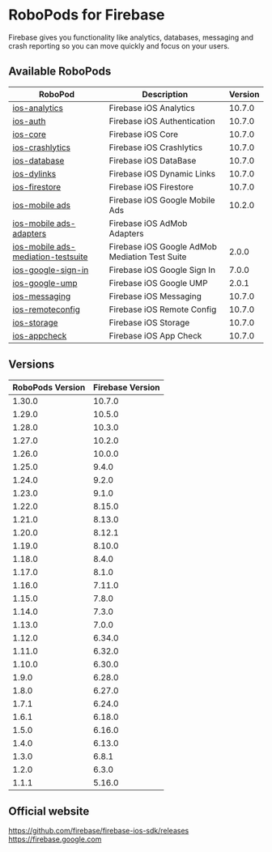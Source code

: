 # RoboPods for Firebase

Firebase gives you functionality like analytics, databases, messaging and crash reporting so you can move quickly and focus on your users.

## Available RoboPods

| RoboPod                                                                          | Description                                    | Version  |
|----------------------------------------------------------------------------------|------------------------------------------------|----------|
| [ios-analytics](ios-analytics/)                                                  | Firebase iOS Analytics                         | 10.7.0   |
| [ios-auth](ios-auth/)                                                            | Firebase iOS Authentication                    | 10.7.0   |
| [ios-core](ios-core/)                                                            | Firebase iOS Core                              | 10.7.0   |
| [ios-crashlytics](ios-crashlytics/)                                              | Firebase iOS Crashlytics                       | 10.7.0   |
| [ios-database](ios-database/)                                                    | Firebase iOS DataBase                          | 10.7.0   |
| [ios-dylinks](ios-dylinks/)                                                      | Firebase iOS Dynamic Links                     | 10.7.0   |
| [ios-firestore](ios-firestore/)                                                  | Firebase iOS Firestore                         | 10.7.0   |
| [ios-mobile ads](ios-google-mobile-ads/)                                         | Firebase iOS Google Mobile Ads                 | 10.2.0   |
| [ios-mobile ads-adapters](ios-google-mobile-ads-adapters/)                       | Firebase iOS AdMob Adapters                    |          |
| [ios-mobile ads-mediation-testsuite](ios-google-mobile-ads-mediation-testsuite/) | Firebase iOS Google AdMob Mediation Test Suite | 2.0.0    |
| [ios-google-sign-in](ios-google-sign-in/)                                        | Firebase iOS Google Sign In                    | 7.0.0    |
| [ios-google-ump](ios-google-ump/)                                                | Firebase iOS Google UMP                        | 2.0.1    |
| [ios-messaging](ios-messaging/)                                                  | Firebase iOS Messaging                         | 10.7.0   |
| [ios-remoteconfig](ios-remoteconfig/)                                            | Firebase iOS Remote Config                     | 10.7.0   |
| [ios-storage](ios-storage/)                                                      | Firebase iOS Storage                           | 10.7.0   |
| [ios-appcheck](ios-appcheck/)                                                    | Firebase iOS App Check                         | 10.7.0   |

## Versions

| RoboPods Version | Firebase Version |
|------------------|------------------|
| 1.30.0           | 10.7.0           |
| 1.29.0           | 10.5.0           |
| 1.28.0           | 10.3.0           |
| 1.27.0           | 10.2.0           |
| 1.26.0           | 10.0.0           |
| 1.25.0           | 9.4.0            |
| 1.24.0           | 9.2.0            |
| 1.23.0           | 9.1.0            |
| 1.22.0           | 8.15.0           |
| 1.21.0           | 8.13.0           |
| 1.20.0           | 8.12.1           |
| 1.19.0           | 8.10.0           |
| 1.18.0           | 8.4.0            |
| 1.17.0           | 8.1.0            |
| 1.16.0           | 7.11.0           |
| 1.15.0           | 7.8.0            |
| 1.14.0           | 7.3.0            |
| 1.13.0           | 7.0.0            |
| 1.12.0           | 6.34.0           |
| 1.11.0           | 6.32.0           |
| 1.10.0           | 6.30.0           |
| 1.9.0            | 6.28.0           |
| 1.8.0            | 6.27.0           |
| 1.7.1            | 6.24.0           |
| 1.6.1            | 6.18.0           |
| 1.5.0            | 6.16.0           |
| 1.4.0            | 6.13.0           |
| 1.3.0            | 6.8.1            |
| 1.2.0            | 6.3.0            |
| 1.1.1            | 5.16.0           |

## Official website

https://github.com/firebase/firebase-ios-sdk/releases
https://firebase.google.com
